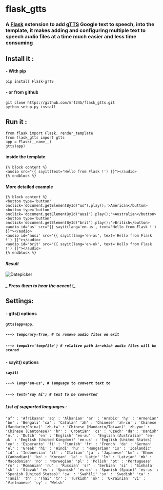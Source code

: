 # flask_gtts
### A [Flask][1a19dccf] extension to add [gTTS][0de5906d] Google text to speech, into the template, it makes adding and configuring multiple text to speech audio files at a time much easier and less time consuming

  [1a19dccf]: http://flask.pocoo.org/ "Flask website"
  [0de5906d]: https://github.com/pndurette/gTTS "gTTS repo"

## Install it :
#### - With pip
`pip install Flask-gTTS` <br />
#### - or from github
`git clone https://github.com/mrf345/flask_gtts.git`<br />
`python setup.py install`
## Run it :
`from flask import Flask, render_template` <br />
`from flask_gtts import gtts` <br />
`app = Flask(__name__)` <br />
`gtts(app)` <br />
#### inside the template
`{% block content %}` <br />
`<audio src="{{ sayit(text='Hello from Flask !') }}"></audio>`<br />
`{% endblock %}` <br />

#### More detailed example
`{% block content %}` <br />
`<button type='button' onclick='document.getElementById("us").play();'>American</button>`<br />
`<button type='button' onclick='document.getElementById("ausi").play();'>Australian</button>` <br />
`<button type='button' onclick='document.getElementById("brit").play();'>British</button>` <br />
`<audio id='us' src="{{ sayit(lang='en-us', text='Hello from Flask !') }}"></audio>` <br />
`<audio id='ausi' src="{{ sayit(lang='en-au', text='Hello from Flask !') }}"></audio>` <br />
`<audio id='brit' src="{{ sayit(lang='en-uk', text='Hello from Flask !') }}"></audio>`<br />
`{% endblock %}` <br />
#### _Result_
![Datepicker](https://raw.githubusercontent.com/usb-resetter/usb-resetter.github.io/master/images/gtts.png)
##### _ Press them to hear the accent !_

## Settings:
#### - gtts() options
#### `gtts(app=app,`<br />
##### _`---> temporary=True, # to remove audio files on exit`_<br />
##### _`---> tempdir='tempfile') # relative path in-which audio files will be stored`_ <br />

#### - sayit() options
#### `sayit(`<br />
##### _`---> lang='en-us', # language to convert text to`_
##### _`---> text='say hi') # text to be converted`_<br />

##### _List of supported languages :_
`
    'af' : 'Afrikaans'
    'sq' : 'Albanian'
    'ar' : 'Arabic'
    'hy' : 'Armenian'
    'bn' : 'Bengali'
    'ca' : 'Catalan'
    'zh' : 'Chinese'
    'zh-cn' : 'Chinese (Mandarin/China)'
    'zh-tw' : 'Chinese (Mandarin/Taiwan)'
    'zh-yue' : 'Chinese (Cantonese)'
    'hr' : 'Croatian'
    'cs' : 'Czech'
    'da' : 'Danish'
    'nl' : 'Dutch'
    'en' : 'English'
    'en-au' : 'English (Australia)'
    'en-uk' : 'English (United Kingdom)'
    'en-us' : 'English (United States)'
    'eo' : 'Esperanto'
    'fi' : 'Finnish'
    'fr' : 'French'
    'de' : 'German'
    'el' : 'Greek'
    'hi' : 'Hindi'
    'hu' : 'Hungarian'
    'is' : 'Icelandic'
    'id' : 'Indonesian'
    'it' : 'Italian'
    'ja' : 'Japanese'
    'km' : 'Khmer (Cambodian)'
    'ko' : 'Korean'
    'la' : 'Latin'
    'lv' : 'Latvian'
    'mk' : 'Macedonian'
    'no' : 'Norwegian'
    'pl' : 'Polish'
    'pt' : 'Portuguese'
    'ro' : 'Romanian'
    'ru' : 'Russian'
    'sr' : 'Serbian'
    'si' : 'Sinhala'
    'sk' : 'Slovak'
    'es' : 'Spanish'
    'es-es' : 'Spanish (Spain)'
    'es-us' : 'Spanish (United States)'
    'sw' : 'Swahili'
    'sv' : 'Swedish'
    'ta' : 'Tamil'
    'th' : 'Thai'
    'tr' : 'Turkish'
    'uk' : 'Ukrainian'
    'vi' : 'Vietnamese'
    'cy' : 'Welsh'
`
